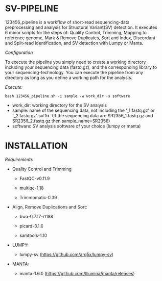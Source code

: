 # SV-PIPELINE

123456_pipeline is a workflow of short-read sequencing-data preprocessing and analysis for Structural Variant(SV) detection. It executes 6 minor scripts for the steps of: Quality Control, Trimming, Mapping to reference genome, Mark & Remove Duplicates, Sort and Index, Discordant and Split-read identification, and SV detection with Lumpy or Manta.

*Configuration*

To execute the pipeline you simply need to create a working directory including your sequencing data (fastq.gz), and the corresponding library to your sequencing-technology. You can execute the pipeline from any directory as long as you define a working path for the analysis.

*Execute:*

`bash 123456_pipeline.sh -i sample -w work_dir -s software`

* work_dir: working directory for the SV analysis
* sample: name of the sequencing data, not including the '_1.fastq.gz' or '_2.fastq.gz' suffix. (If the sequencing data are SR2356_1.fastq.gz and SR2356_2.fastq.gz then sample_name=SR2356)
* software: SV analysis software of your choice (lumpy or manta)


# INSTALLATION


*Requirements*

* Quality Control and Trimming

  * FastQC-v0.11.9

  * multiqc-1.18

  * Trimmomatic-0.39



* Align, Remove Duplications and Sort:

  * bwa-0.7.17-r1188

  * picard-3.1.0

  * samtools-1.10



* LUMPY:

  * lumpy-sv (https://github.com/arq5x/lumpy-sv)



* MANTA:

  *  manta-1.6.0 (https://github.com/Illumina/manta/releases)


